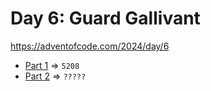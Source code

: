 # Day 6: Guard Gallivant
https://adventofcode.com/2024/day/6

* [Part 1](./puzzle1.py) => `5208`
* [Part 2](./puzzle2.py) => `?????`
